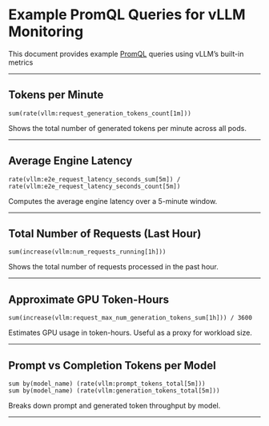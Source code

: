 
# Example PromQL Queries for vLLM Monitoring

This document provides example [PromQL](https://prometheus.io/docs/prometheus/latest/querying/basics/) queries using vLLM’s built-in metrics

---

## Tokens per Minute

```promql
sum(rate(vllm:request_generation_tokens_count[1m]))
```

Shows the total number of generated tokens per minute across all pods.

---

## Average Engine Latency

```promql
rate(vllm:e2e_request_latency_seconds_sum[5m]) / rate(vllm:e2e_request_latency_seconds_count[5m])
```

Computes the average engine latency over a 5-minute window.

---

## Total Number of Requests (Last Hour)

```promql
sum(increase(vllm:num_requests_running[1h]))
```

Shows the total number of requests processed in the past hour.

---

## Approximate GPU Token-Hours

```promql
sum(increase(vllm:request_max_num_generation_tokens_sum[1h])) / 3600
```

Estimates GPU usage in token-hours. Useful as a proxy for workload size.

---

## Prompt vs Completion Tokens per Model

```promql
sum by(model_name) (rate(vllm:prompt_tokens_total[5m]))
sum by(model_name) (rate(vllm:generation_tokens_total[5m]))
```

Breaks down prompt and generated token throughput by model.

---
